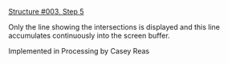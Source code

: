 [Structure #003, Step 5]

Only the line showing the intersections is displayed and this line accumulates continuously into the screen buffer.

Implemented in Processing
by Casey Reas

[Structure #003, Step 5]: http://artport.whitney.org/commissions/softwarestructures/s3_process_5/code.html
